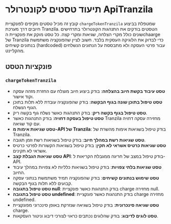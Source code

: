 # תיעוד טסטים לקונטרולר ApiTranzila

קובץ זה מכיל טסטים מקיפים לפונקציית `chargeTokenTranzila` שמטפלת בביצוע חיובים דרך מערכת Tranzila. הטסטים בודקים את התנהגות הקונטרולר בתרחישים שונים כולל מקרי הצלחה, שגיאות ומקרי קצה. כל טסט מוקק את פונקציית הchaarge של Tranzila כדי לבדוק את הלוגיקה העסקית בלבד. חשוב לציין שהפונקציה משתמשת בנתונים קשיחים (hardcoded) עבור פרטי העסקה ולא מתבססת על הנתונים הנשלחים מהקליינט.

## פונקציות הטסט

### `chargeTokenTranzila`
- **טסט עיבוד בקשת חיוב בהצלחה**: בודק ביצוע חיוב מוצלח עם החזרת מזהה עסקה וקוד אישור.
- **טסט טיפול בתוכן שונה בגוף הבקשה**: בודק שהפונקציה עובדת ללא תלות בתוכן הגוף הנשלח.
- **טסט טיפול בגוף בקשה ריק**: בודק התנהגות כאשר נשלח גוף בקשה ריק.
- **טסט טיפול בעסקה דחויה**: בודק התנהגות כאשר Tranzila מחזירה עסקה דחויה עם קוד שגיאה.
- **טסט שגיאות אימות מ-API של Tranzila**: בודק טיפול בשגיאות אימות מהשרת של Tranzila.
- **טסט שגיאות רשת במהלך חיוב**: בודק טיפול בשגיאות רשת וזמן תגובה.
- **טסט שגיאות כרטיס אשראי לא תקין**: בודק טיפול בשגיאות הקשורות לפרטי כרטיס אשראי לא תקינים.
- **טסט שגיאות הגבלת קצב API**: בודק טיפול במצב של חריגה ממגבלת הקריאות ל-API.
- **טסט שגיאות בלתי צפויות**: בודק טיפול בשגיאות כלליות לא צפויות במהלך עיבוד החיוב.
- **טסט שימוש בנתונים קשיחים**: בודק שהפונקציה תמיד משתמשת בנתוני עסקה קבועים ללא תלות בגוף הבקשה.
- **טסט טיפול בתגובה null**: בודק התנהגות כאשר פונקציית charge מחזירה null.
- **טסט טיפול בתגובה undefined**: בודק התנהגות כאשר פונקציית charge מחזירה undefined.
- **טסט שגיאה סינכרונית**: בודק טיפול בשגיאה שנזרקת באופן סינכרוני מפונקציית charge.
- **טסט לוגים לדיבוג**: בודק שהלוגים נכתבים כראוי לצורכי דיבוג וניטור העסקאות.
